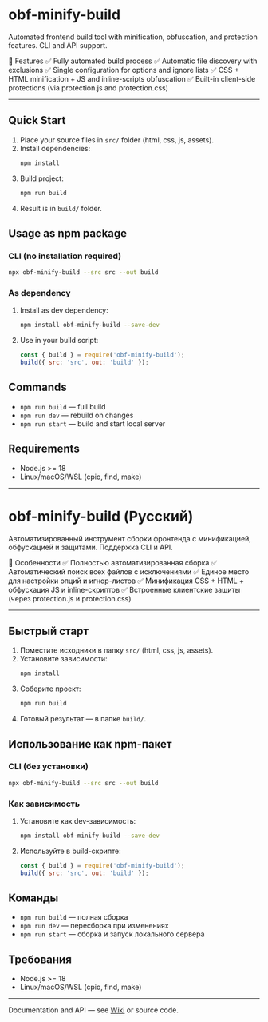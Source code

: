# obf-minify-build

Automated frontend build tool with minification, obfuscation, and protection features. CLI and API support.

📝 Features
✅ Fully automated build process
✅ Automatic file discovery with exclusions
✅ Single configuration for options and ignore lists
✅ CSS + HTML minification + JS and inline-scripts obfuscation
✅ Built-in client-side protections (via protection.js and protection.css)

---

## Quick Start

1. Place your source files in `src/` folder (html, css, js, assets).
2. Install dependencies:
   ```sh
   npm install
   ```
3. Build project:
   ```sh
   npm run build
   ```
4. Result is in `build/` folder.

## Usage as npm package

### CLI (no installation required)
```sh
npx obf-minify-build --src src --out build
```

### As dependency
1. Install as dev dependency:
   ```sh
   npm install obf-minify-build --save-dev
   ```
2. Use in your build script:
   ```js
   const { build } = require('obf-minify-build');
   build({ src: 'src', out: 'build' });
   ```

## Commands
- `npm run build` — full build
- `npm run dev` — rebuild on changes
- `npm run start` — build and start local server

## Requirements
- Node.js >= 18
- Linux/macOS/WSL (cpio, find, make)

---

# obf-minify-build (Русский)

Автоматизированный инструмент сборки фронтенда с минификацией, обфускацией и защитами. Поддержка CLI и API.

📝 Особенности
✅ Полностью автоматизированная сборка
✅ Автоматический поиск всех файлов с исключениями
✅ Единое место для настройки опций и игнор-листов
✅ Минификация CSS + HTML + обфускация JS и inline-скриптов
✅ Встроенные клиентские защиты (через protection.js и protection.css)

---

## Быстрый старт

1. Поместите исходники в папку `src/` (html, css, js, assets).
2. Установите зависимости:
   ```sh
   npm install
   ```
3. Соберите проект:
   ```sh
   npm run build
   ```
4. Готовый результат — в папке `build/`.

## Использование как npm-пакет

### CLI (без установки)
```sh
npx obf-minify-build --src src --out build
```

### Как зависимость
1. Установите как dev-зависимость:
   ```sh
   npm install obf-minify-build --save-dev
   ```
2. Используйте в build-скрипте:
   ```js
   const { build } = require('obf-minify-build');
   build({ src: 'src', out: 'build' });
   ```

## Команды
- `npm run build` — полная сборка
- `npm run dev` — пересборка при изменениях
- `npm run start` — сборка и запуск локального сервера

## Требования
- Node.js >= 18
- Linux/macOS/WSL (cpio, find, make)

---
Documentation and API — see [Wiki](./docs) or source code.